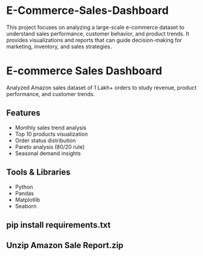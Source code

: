# E-Commerce-Sales-Dashboard
This project focuses on analyzing a large-scale e-commerce dataset to understand sales performance, customer behavior, and product trends. It provides visualizations and reports that can guide decision-making for marketing, inventory, and sales strategies.



# E-commerce Sales Dashboard

Analyzed Amazon sales dataset of 1 Lakh+ orders to study revenue, product performance, and customer trends.

## Features
- Monthly sales trend analysis
- Top 10 products visualization
- Order status distribution
- Pareto analysis (80/20 rule)
- Seasonal demand insights

## Tools & Libraries
- Python
- Pandas
- Matplotlib
- Seaborn



## pip install requirements.txt

## Unzip Amazon Sale Report.zip
